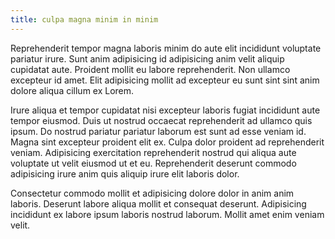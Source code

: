 ```yaml
---
title: culpa magna minim in minim
---
```


Reprehenderit tempor magna laboris minim do aute elit incididunt voluptate pariatur irure. Sunt anim adipisicing id adipisicing anim velit aliquip cupidatat aute. Proident mollit eu labore reprehenderit. Non ullamco excepteur id amet. Elit adipisicing mollit ad excepteur eu sunt sint sint anim dolore aliqua cillum ex Lorem.

Irure aliqua et tempor cupidatat nisi excepteur laboris fugiat incididunt aute tempor eiusmod. Duis ut nostrud occaecat reprehenderit ad ullamco quis ipsum. Do nostrud pariatur pariatur laborum est sunt ad esse veniam id. Magna sint excepteur proident elit ex. Culpa dolor proident ad reprehenderit veniam. Adipisicing exercitation reprehenderit nostrud qui aliqua aute voluptate ut velit eiusmod ut et eu. Reprehenderit deserunt commodo adipisicing irure anim quis aliquip irure elit laboris dolor.

Consectetur commodo mollit et adipisicing dolore dolor in anim anim laboris. Deserunt labore aliqua mollit et consequat deserunt. Adipisicing incididunt ex labore ipsum laboris nostrud laborum. Mollit amet enim veniam velit.